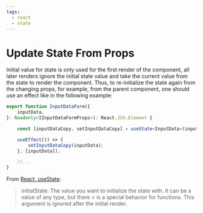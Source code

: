```yaml
---
tags:
  - react
  - state
---
```

# Update State From Props

Initial value for state is only used for the first render of the component, all later renders ignore the initial state
value and take the current value from the state to render the component. Thus, to re-initialize the state again from the 
changing props, for example, from the parent component, one should use an effect like in the following example:

```typescript jsx
export function InputDataForm({
    inputData,
}: Readonly<IInputDataFormProps>): React.JSX.Element {

    const [inputDataCopy, setInputDataCopy] = useState<InputData>(inputData);

    useEffect(() => {
        setInputDataCopy(inputData);
    }, [inputData]);

    //...
}
```

From [React, useState](https://react.dev/reference/react/useState#usestate):
>
> initialState: The value you want to initialize the state with. 
> It can be a value of any type, but there > is a special behavior for functions.
> This argument is ignored after the initial render.
